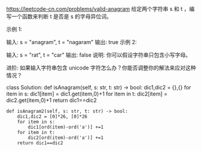 https://leetcode-cn.com/problems/valid-anagram
给定两个字符串 s 和 t ，编写一个函数来判断 t 是否是 s 的字母异位词。

示例 1:

输入: s = "anagram", t = "nagaram"
输出: true
示例 2:

输入: s = "rat", t = "car"
输出: false
说明:
你可以假设字符串只包含小写字母。

进阶:
如果输入字符串包含 unicode 字符怎么办？你能否调整你的解法来应对这种情况？

class Solution:
    def isAnagram(self, s: str, t: str) -> bool:
        dic1,dic2 = {},{}
        for item in s:
            dic1[item] = dic1.get(item,0)+1
        for item in t:
            dic2[item] = dic2.get(item,0)+1
        return dic1==dic2

    def isAnagram2(self, s: str, t: str) -> bool:
        dic1,dic2 = [0]*26, [0]*26
        for item in s:
            dic1[ord(item)-ord('a')] +=1
        for item in t:
            dic2[ord(item)-ord('a')] +=1
        return dic1==dic2